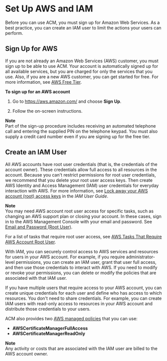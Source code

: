 # Set Up AWS and IAM<a name="setup-aws-iam"></a>

Before you can use ACM, you must sign up for Amazon Web Services\. As a best practice, you can create an IAM user to limit the actions your users can perform\. 

## Sign Up for AWS<a name="setup-aws"></a>

If you are not already an Amazon Web Services \(AWS\) customer, you must sign up to be able to use ACM\. Your account is automatically signed up for all available services, but you are charged for only the services that you use\. Also, if you are a new AWS customer, you can get started for free\. For more information, see [AWS Free Tier](https://aws.amazon.com/free/)\. 

**To sign up for an AWS account**

1. Go to [https://aws\.amazon\.com/](https://aws.amazon.com/) and choose **Sign Up**\. 

1. Follow the on\-screen instructions\.

**Note**  
Part of the sign\-up procedure includes receiving an automated telephone call and entering the supplied PIN on the telephone keypad\. You must also supply a credit card number even if you are signing up for the free tier\. 

## Create an IAM User<a name="setup-iam"></a>

All AWS accounts have root user credentials \(that is, the credentials of the account owner\)\. These credentials allow full access to all resources in the account\. Because you can't restrict permissions for root user credentials, we recommend that you delete your root user access keys\. Then create AWS Identity and Access Management \(IAM\) user credentials for everyday interaction with AWS\. For more information, see [Lock away your AWS account \(root\) access keys](http://docs.aws.amazon.com/IAM/latest/UserGuide/best-practices.html#lock-away-credentials) in the *IAM User Guide*\.

**Note**  
You may need AWS account root user access for specific tasks, such as changing an AWS support plan or closing your account\. In these cases, sign in to the AWS Management Console with your email and password\. See [Email and Password \(Root User\)](http://docs.aws.amazon.com/general/latest/gr/aws-sec-cred-types.html#email-and-password-for-your-AWS-account)\.

For a list of tasks that require root user access, see [AWS Tasks That Require AWS Account Root User](http://docs.aws.amazon.com/general/latest/gr/aws_tasks-that-require-root.html)\.

With IAM, you can securely control access to AWS services and resources for users in your AWS account\. For example, if you require administrator\-level permissions, you can create an IAM user, grant that user full access, and then use those credentials to interact with AWS\. If you need to modify or revoke your permissions, you can delete or modify the policies that are associated with that IAM user\.

If you have multiple users that require access to your AWS account, you can create unique credentials for each user and define who has access to which resources\. You don't need to share credentials\. For example, you can create IAM users with read\-only access to resources in your AWS account and distribute those credentials to your users\. 

ACM also provides two [AWS managed policies](http://docs.aws.amazon.com/IAM/latest/UserGuide/access_policies_managed-vs-inline.html#aws-managed-policies) that you can use:
+ **AWSCertificateManagerFullAccess**
+ **AWSCertificateManagerReadOnly**

**Note**  
Any activity or costs that are associated with the IAM user are billed to the AWS account owner\.